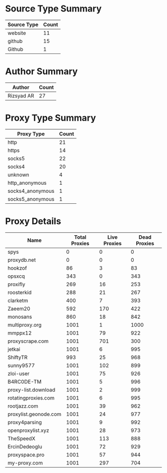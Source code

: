 # Source Type Summary

| Source Type | Count |
|-------------|-------|
| website | 11 |
| github | 15 |
| Github | 1 |


# Author Summary

| Author | Count |
|--------|-------|
| Rizsyad AR | 27 |


# Proxy Type Summary

| Proxy Type | Count |
|------------|-------|
| http | 21 |
| https | 14 |
| socks5 | 22 |
| socks4 | 20 |
| unknown | 4 |
| http_anonymous | 1 |
| socks4_anonymous | 1 |
| socks5_anonymous | 1 |


# Proxy Details

| Name | Total Proxies | Live Proxies | Dead Proxies |
|------|---------------|--------------|---------------|
| spys | 0 | 0 | 0 |
| proxydb.net | 0 | 0 | 0 |
| hookzof | 86 | 3 | 83 |
| opsxcq | 343 | 0 | 343 |
| proxifly | 269 | 16 | 253 |
| roosterkid | 288 | 21 | 267 |
| clarketm | 400 | 7 | 393 |
| Zaeem20 | 592 | 170 | 422 |
| monosans | 860 | 18 | 842 |
| multiproxy.org | 1001 | 1 | 1000 |
| mmppx12 | 1001 | 79 | 922 |
| proxyscrape.com | 1001 | 701 | 300 |
| jetkai | 1001 | 6 | 995 |
| ShiftyTR | 993 | 25 | 968 |
| sunny9577 | 1001 | 102 | 899 |
| zloi-user | 1001 | 75 | 926 |
| B4RC0DE-TM | 1001 | 5 | 996 |
| proxy-list.download | 1001 | 2 | 999 |
| rotatingproxies.com | 1001 | 6 | 995 |
| rootjazz.com | 1001 | 39 | 962 |
| proxylist.geonode.com | 1001 | 24 | 977 |
| proxy4parsing | 1001 | 9 | 992 |
| openproxylist.xyz | 1001 | 28 | 973 |
| TheSpeedX | 1001 | 113 | 888 |
| ErcinDedeoglu | 1001 | 72 | 929 |
| proxyspace.pro | 1001 | 57 | 944 |
| my-proxy.com | 1001 | 297 | 704 |
